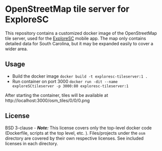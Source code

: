 # OpenStreetMap tile server for ExploreSC
This repository contains a customized docker image of the OpenStreetMap tile server, used for the [ExploreSC](https://github.com/DigitalUSSouth/ExploreSC) mobile app. The map only contains detailed data for South Carolina, but it may be expanded easily to cover a wider area.

## Usage
- Build the docker image
```docker build -t exploresc-tileserver:1 . ```
- Run container on port 3000
```docker run -dit --name exploreSCtileserver -p 3000:80 exploresc-tileserver:1```

After starting the container, tiles will be available at http://localhost:3000/osm_tiles/0/0/0.png

## License
BSD 3-clause - ***Note:*** This license covers only the top-level docker code (Dockerfile, scripts at the top level, etc. ). Files/projects under the ```osm``` directory are covered by their own respective licenses. See included licenses in each directory.

